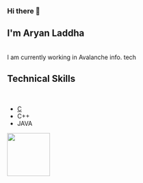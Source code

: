 ### Hi there 👋
## I'm Aryan Laddha
<br>
I am currently working in Avalanche info. tech
<br>

## Technical Skills
<br>
  <ul>
    <li><a href='https://google.com'>C</a></li>
    <li>C++</li>
    <li>JAVA</li>
  </ul>
  
  <img src='https://cdn.7boats.com/academy/wp-content/uploads/2017/04/google-images.jpg' size='90' style="height:100px;width:100px"/>

<!--
**aryan-laddha/aryan-laddha** is a ✨ _special_ ✨ repository because its `README.md` (this file) appears on your GitHub profile.

Here are some ideas to get you started:

- 🔭 I’m currently working on ...
- 🌱 I’m currently learning ...
- 👯 I’m looking to collaborate on ...
- 🤔 I’m looking for help with ...
- 💬 Ask me about ...
- 📫 How to reach me: ...
- 😄 Pronouns: ...
- ⚡ Fun fact: ...
-->
